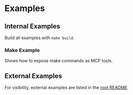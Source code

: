 # Examples

## Internal Examples
Build all examples with `make build`.

### Make Example
Shows how to expose make commands as MCP tools.

## External Examples
For visibility, external examples are listed in the [root README](../README.md#Examples).